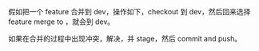 假如把一个 feature 合并到 dev，操作如下，checkout 到 dev，然后回来选择 feature merge to ，就会到 dev。

如果在合并的过程中出现冲突，解决，并 stage，然后 commit and push。

